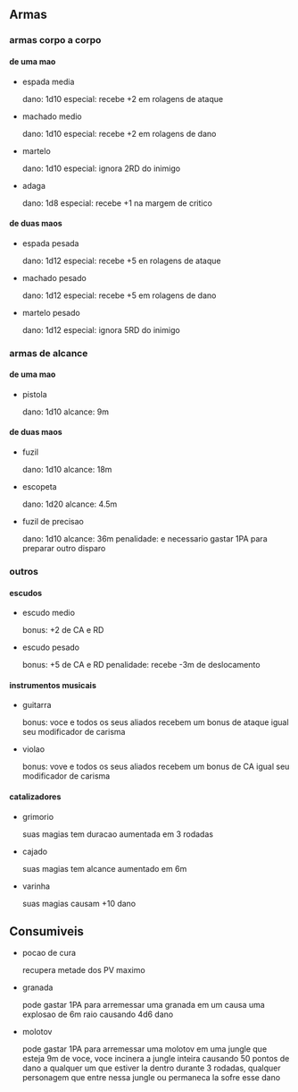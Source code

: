 ## Armas

### armas corpo a corpo

#### de uma mao

- espada media

  dano: 1d10
  especial: recebe +2 em rolagens de ataque

- machado medio

  dano: 1d10
  especial: recebe +2 em rolagens de dano

- martelo

  dano: 1d10
  especial: ignora 2RD do inimigo

- adaga

  dano: 1d8
  especial: recebe +1 na margem de critico

#### de duas maos

- espada pesada

  dano: 1d12
  especial: recebe +5 en rolagens de ataque

- machado pesado

  dano: 1d12
  especial: recebe +5 em rolagens de dano

- martelo pesado

  dano: 1d12
  especial: ignora 5RD do inimigo

### armas de alcance

#### de uma mao

- pistola

  dano: 1d10
  alcance: 9m

#### de duas maos

- fuzil

  dano: 1d10
  alcance: 18m

- escopeta

  dano: 1d20
  alcance: 4.5m

- fuzil de precisao

  dano: 1d10
  alcance: 36m
  penalidade: e necessario gastar 1PA para preparar outro disparo

### outros

#### escudos

- escudo medio

  bonus: +2 de CA e RD

- escudo pesado

  bonus: +5 de CA e RD
  penalidade: recebe -3m de deslocamento

#### instrumentos musicais

- guitarra

  bonus: voce e todos os seus aliados recebem um bonus de ataque igual seu modificador de carisma

- violao

  bonus: vove e todos os seus aliados recebem um bonus de CA igual seu modificador de carisma

#### catalizadores

- grimorio

  suas magias tem duracao aumentada em 3 rodadas

- cajado

  suas magias tem alcance aumentado em 6m

- varinha

  suas magias causam +10 dano


## Consumiveis

- pocao de cura

  recupera metade dos PV maximo

- granada

  pode gastar 1PA para arremessar uma granada em um causa uma explosao de 6m raio causando 4d6 dano

- molotov

  pode gastar 1PA para arremessar uma molotov em uma jungle que esteja 9m de voce, voce incinera a jungle inteira causando 50 pontos de dano a qualquer um que estiver la dentro durante 3 rodadas, qualquer personagem que entre nessa jungle ou permaneca la sofre esse dano
